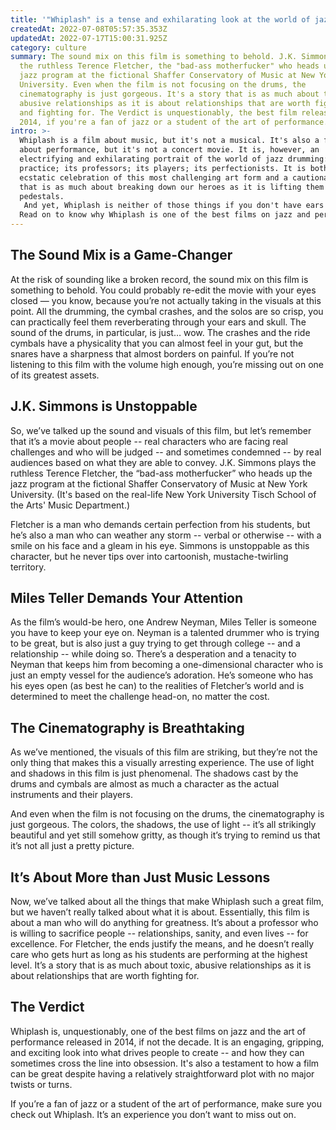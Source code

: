 ```yaml
---
title: '"Whiplash" is a tense and exhilarating look at the world of jazz'
createdAt: 2022-07-08T05:57:35.353Z
updatedAt: 2022-07-17T15:00:31.925Z
category: culture
summary: The sound mix on this film is something to behold. J.K. Simmons plays
  the ruthless Terence Fletcher, the "bad-ass motherfucker" who heads up the
  jazz program at the fictional Shaffer Conservatory of Music at New York
  University. Even when the film is not focusing on the drums, the
  cinematography is just gorgeous. It's a story that is as much about toxic,
  abusive relationships as it is about relationships that are worth fighting for
  and fighting for. The Verdict is unquestionably, the best film released in
  2014, if you're a fan of jazz or a student of the art of performance.
intro: >-
  Whiplash is a film about music, but it's not a musical. It's also a film
  about performance, but it's not a concert movie. It is, however, an
  electrifying and exhilarating portrait of the world of jazz drumming: its
  practice; its professors; its players; its perfectionists. It is both an
  ecstatic celebration of this most challenging art form and a cautionary tale
  that is as much about breaking down our heroes as it is lifting them up on
  pedestals.
   And yet, Whiplash is neither of those things if you don't have ears to hear and eyes to see what director Damien Chazelle so expertly puts right in front of us. Coming out of Sundance with the Audience Award and Best Director laurels, this indie has been getting rave reviews for all the right reasons — which we’ll get into in just a bit -- but it took me two viewings to figure out why that was the case.
  Read on to know why Whiplash is one of the best films on jazz and performance released this year:
---
```


## The Sound Mix is a Game-Changer

At the risk of sounding like a broken record, the sound mix on this film is something to behold. You could probably re-edit the movie with your eyes closed — you know, because you’re not actually taking in the visuals at this point. All the drumming, the cymbal crashes, and the solos are so crisp, you can practically feel them reverberating through your ears and skull.
The sound of the drums, in particular, is just… wow. The crashes and the ride cymbals have a physicality that you can almost feel in your gut, but the snares have a sharpness that almost borders on painful. If you’re not listening to this film with the volume high enough, you’re missing out on one of its greatest assets.

## J.K. Simmons is Unstoppable

So, we’ve talked up the sound and visuals of this film, but let’s remember that it’s a movie about people -- real characters who are facing real challenges and who will be judged -- and sometimes condemned -- by real audiences based on what they are able to convey.
J.K. Simmons plays the ruthless Terence Fletcher, the “bad-ass motherfucker” who heads up the jazz program at the fictional Shaffer Conservatory of Music at New York University. (It's based on the real-life New York University Tisch School of the Arts' Music Department.)

Fletcher is a man who demands certain perfection from his students, but he’s also a man who can weather any storm -- verbal or otherwise -- with a smile on his face and a gleam in his eye. Simmons is unstoppable as this character, but he never tips over into cartoonish, mustache-twirling territory.

## Miles Teller Demands Your Attention

As the film’s would-be hero, one Andrew Neyman, Miles Teller is someone you have to keep your eye on. Neyman is a talented drummer who is trying to be great, but is also just a guy trying to get through college -- and a relationship -- while doing so. There’s a desperation and a tenacity to Neyman that keeps him from becoming a one-dimensional character who is just an empty vessel for the audience’s adoration.
He’s someone who has his eyes open (as best he can) to the realities of Fletcher’s world and is determined to meet the challenge head-on, no matter the cost.

## The Cinematography is Breathtaking

As we’ve mentioned, the visuals of this film are striking, but they’re not the only thing that makes this a visually arresting experience. The use of light and shadows in this film is just phenomenal.
The shadows cast by the drums and cymbals are almost as much a character as the actual instruments and their players.

And even when the film is not focusing on the drums, the cinematography is just gorgeous. The colors, the shadows, the use of light -- it’s all strikingly beautiful and yet still somehow gritty, as though it’s trying to remind us that it’s not all just a pretty picture.

## It’s About More than Just Music Lessons

Now, we’ve talked about all the things that make Whiplash such a great film, but we haven’t really talked about what it is about. Essentially, this film is about a man who will do anything for greatness.
It’s about a professor who is willing to sacrifice people -- relationships, sanity, and even lives -- for excellence. For Fletcher, the ends justify the means, and he doesn’t really care who gets hurt as long as his students are performing at the highest level.
It’s a story that is as much about toxic, abusive relationships as it is about relationships that are worth fighting for.

## The Verdict

Whiplash is, unquestionably, one of the best films on jazz and the art of performance released in 2014, if not the decade. It is an engaging, gripping, and exciting look into what drives people to create -- and how they can sometimes cross the line into obsession. It's also a testament to how a film can be great despite having a relatively straightforward plot with no major twists or turns.

If you’re a fan of jazz or a student of the art of performance, make sure you check out Whiplash. It’s an experience you don’t want to miss out on.

